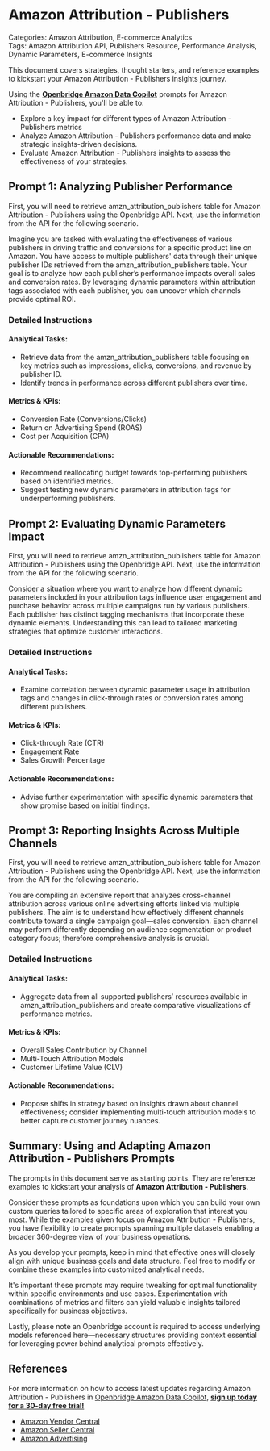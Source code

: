 # Amazon Attribution - Publishers

Categories: Amazon Attribution, E-commerce Analytics  
Tags: Amazon Attribution API, Publishers Resource, Performance Analysis, Dynamic Parameters, E-commerce Insights  

This document covers strategies, thought starters, and reference examples to kickstart your Amazon Attribution - Publishers insights journey.

Using the <a href="https://chatgpt.com/g/g-Sg4qP7r3v-openbridge-data-copilot" target="_blank"><strong>Openbridge Amazon Data Copilot</strong></a> prompts for Amazon Attribution - Publishers, you'll be able to:

- Explore a key impact for different types of Amazon Attribution - Publishers metrics
- Analyze Amazon Attribution - Publishers performance data and make strategic insights-driven decisions.
- Evaluate Amazon Attribution - Publishers insights to assess the effectiveness of your strategies.

## Prompt 1: Analyzing Publisher Performance

First, you will need to retrieve amzn_attribution_publishers table for Amazon Attribution - Publishers using the Openbridge API. Next, use the information from the API for the following scenario. 

Imagine you are tasked with evaluating the effectiveness of various publishers in driving traffic and conversions for a specific product line on Amazon. You have access to multiple publishers' data through their unique publisher IDs retrieved from the amzn_attribution_publishers table. Your goal is to analyze how each publisher’s performance impacts overall sales and conversion rates. By leveraging dynamic parameters within attribution tags associated with each publisher, you can uncover which channels provide optimal ROI.

### Detailed Instructions 
#### Analytical Tasks:
- Retrieve data from the amzn_attribution_publishers table focusing on key metrics such as impressions, clicks, conversions, and revenue by publisher ID.
- Identify trends in performance across different publishers over time.
  
#### Metrics & KPIs:
- Conversion Rate (Conversions/Clicks)
- Return on Advertising Spend (ROAS)
- Cost per Acquisition (CPA)

#### Actionable Recommendations:
- Recommend reallocating budget towards top-performing publishers based on identified metrics.
- Suggest testing new dynamic parameters in attribution tags for underperforming publishers.

## Prompt 2: Evaluating Dynamic Parameters Impact

First, you will need to retrieve amzn_attribution_publishers table for Amazon Attribution - Publishers using the Openbridge API. Next, use the information from the API for the following scenario.

Consider a situation where you want to analyze how different dynamic parameters included in your attribution tags influence user engagement and purchase behavior across multiple campaigns run by various publishers. Each publisher has distinct tagging mechanisms that incorporate these dynamic elements. Understanding this can lead to tailored marketing strategies that optimize customer interactions.

### Detailed Instructions 
#### Analytical Tasks:
- Examine correlation between dynamic parameter usage in attribution tags and changes in click-through rates or conversion rates among different publishers.
  
#### Metrics & KPIs:
- Click-through Rate (CTR)
- Engagement Rate
- Sales Growth Percentage

#### Actionable Recommendations:
- Advise further experimentation with specific dynamic parameters that show promise based on initial findings.
  
## Prompt 3: Reporting Insights Across Multiple Channels

First, you will need to retrieve amzn_attribution_publishers table for Amazon Attribution - Publishers using the Openbridge API. Next, use the information from the API for the following scenario.

You are compiling an extensive report that analyzes cross-channel attribution across various online advertising efforts linked via multiple publishers. The aim is to understand how effectively different channels contribute toward a single campaign goal—sales conversion. Each channel may perform differently depending on audience segmentation or product category focus; therefore comprehensive analysis is crucial.

### Detailed Instructions 
#### Analytical Tasks:
- Aggregate data from all supported publishers’ resources available in amzn_attribution_publishers and create comparative visualizations of performance metrics.
  
#### Metrics & KPIs:
- Overall Sales Contribution by Channel
- Multi-Touch Attribution Models
- Customer Lifetime Value (CLV)

#### Actionable Recommendations:
- Propose shifts in strategy based on insights drawn about channel effectiveness; consider implementing multi-touch attribution models to better capture customer journey nuances.

## Summary: Using and Adapting Amazon Attribution - Publishers Prompts
The prompts in this document serve as starting points. They are reference examples to kickstart your analysis of **Amazon Attribution - Publishers**.

Consider these prompts as foundations upon which you can build your own custom queries tailored to specific areas of exploration that interest you most. While the examples given focus on Amazon Attribution - Publishers, you have flexibility to create prompts spanning multiple datasets enabling a broader 360-degree view of your business operations.

As you develop your prompts, keep in mind that effective ones will closely align with unique business goals and data structure. Feel free to modify or combine these examples into customized analytical needs.

It's important these prompts may require tweaking for optimal functionality within specific environments and use cases. Experimentation with combinations of metrics and filters can yield valuable insights tailored specifically for business objectives.

Lastly, please note an Openbridge account is required to access underlying models referenced here—necessary structures providing context essential for leveraging power behind analytical prompts effectively.

## References   
For more information on how to access latest updates regarding Amazon Attribution - Publishers in <a href="https://chatgpt.com/g/g-Sg4qP7r3v-openbridge-data-copilot" target="_blank">Openbridge Amazon Data Copilot</a>, <a href="https://openbridge.com" target="_blank"><strong>sign up today for a 30-day free trial!</strong></a>

<ul>
<li> <a href="https://www.openbridge.com/amazon-vendor-central/" target="_blank">Amazon Vendor Central</a> </li>
<li> <a href="https://www.openbridge.com/amazon-selling-partner/" target="_blank">Amazon Seller Central</a> </li>
<li> <a href="https://www.openbridge.com/amazon-advertising/" target="_blank">Amazon Advertising</a> </li>
</ul>